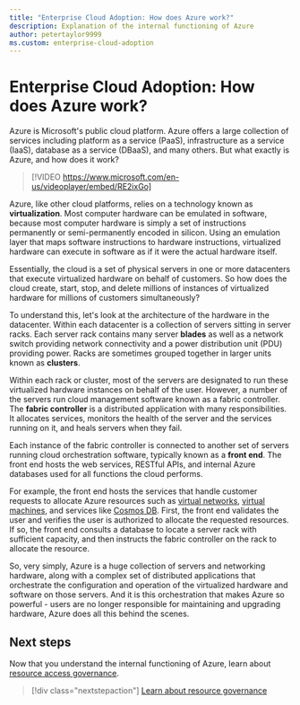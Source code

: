 ```yaml
---
title: "Enterprise Cloud Adoption: How does Azure work?"
description: Explanation of the internal functioning of Azure
author: petertaylor9999
ms.custom: enterprise-cloud-adoption
---
```


# Enterprise Cloud Adoption: How does Azure work?

Azure is Microsoft's public cloud platform. Azure offers a large collection of services including platform as a service (PaaS), infrastructure as a service (IaaS), database as a service (DBaaS), and many others. But what exactly is Azure, and how does it work?

> [!VIDEO https://www.microsoft.com/en-us/videoplayer/embed/RE2ixGo] 

Azure, like other cloud platforms, relies on a technology known as **virtualization**. Most computer hardware can be emulated in software, because most computer hardware is simply a set of instructions permanently or semi-permanently encoded in silicon. Using an emulation layer that maps software instructions to hardware instructions, virtualized hardware can execute in software as if it were the actual hardware itself.

Essentially, the cloud is a set of physical servers in one or more datacenters that execute virtualized hardware on behalf of customers. So how does the cloud create, start, stop, and delete millions of instances of virtualized hardware for millions of customers simultaneously?

To understand this, let's look at the architecture of the hardware in the datacenter.  Within each datacenter is a collection of servers sitting in server racks. Each server rack contains many server **blades** as well as a network switch providing network connectivity and a power distribution unit (PDU) providing power. Racks are sometimes grouped together in larger units known as **clusters**. 

Within each rack or cluster, most of the servers are designated to run these virtualized hardware instances on behalf of the user. However, a number of the servers run cloud management software known as a fabric controller. The **fabric controller** is a distributed application with many responsibilities. It allocates services, monitors the health of the server and the services running on it, and heals servers when they fail.

Each instance of the fabric controller is connected to another set of servers running cloud orchestration software, typically known as a **front end**. The front end hosts the web services, RESTful APIs, and internal Azure databases used for all functions the cloud performs. 

For example, the front end hosts the services that handle customer requests to allocate Azure resources such as [virtual networks][vnet], [virtual machines][vms], and services like [Cosmos DB][cosmosdb]. First, the front end validates the user and verifies the user is authorized to allocate the requested resources. If so, the front end consults a database to locate a server rack with sufficient capacity, and then instructs the fabric controller on the rack to allocate the resource.

So, very simply, Azure is a huge collection of servers and networking hardware, along with a complex set of distributed applications that orchestrate the configuration and operation of the virtualized hardware and software on those servers. And it is this orchestration that makes Azure so powerful - users are no longer responsible for maintaining and upgrading hardware, Azure does all this behind the scenes. 

## Next steps

Now that you understand the internal functioning of Azure, learn about [resource access governance](what-is-governance.md). 

> [!div class="nextstepaction"]
> [Learn about resource governance](what-is-governance.md)

<!-- Links -->

[cosmosdb]: /azure/cosmos-db/introduction
[docs-add-users-to-aad]: /azure/active-directory/add-users-azure-active-directory?toc=/azure/architecture/cloud-adoption-guide/toc.json
[vms]: /azure/virtual-machines/
[vnet]: /azure/virtual-network/virtual-networks-overview
